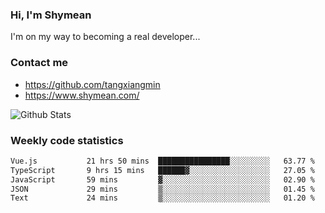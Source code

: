### Hi, I'm Shymean

I'm on my way to becoming a real developer...

### Contact me

- <https://github.com/tangxiangmin>
- <https://www.shymean.com/>

![Github Stats](https://github-readme-stats.vercel.app/api?username=tangxiangmin&show_icons=true&theme=dark)


###  Weekly code statistics

<!--START_SECTION:waka-->

```txt
Vue.js           21 hrs 50 mins  ████████████████░░░░░░░░░   63.77 %
TypeScript       9 hrs 15 mins   ██████▓░░░░░░░░░░░░░░░░░░   27.05 %
JavaScript       59 mins         ▓░░░░░░░░░░░░░░░░░░░░░░░░   02.90 %
JSON             29 mins         ▒░░░░░░░░░░░░░░░░░░░░░░░░   01.45 %
Text             24 mins         ▒░░░░░░░░░░░░░░░░░░░░░░░░   01.20 %
```

<!--END_SECTION:waka-->